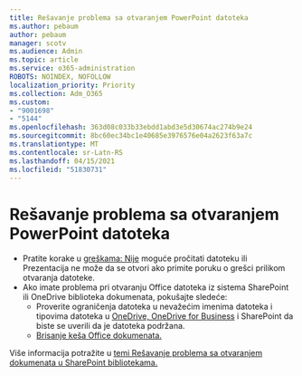 ```yaml
---
title: Rešavanje problema sa otvaranjem PowerPoint datoteka
ms.author: pebaum
author: pebaum
manager: scotv
ms.audience: Admin
ms.topic: article
ms.service: o365-administration
ROBOTS: NOINDEX, NOFOLLOW
localization_priority: Priority
ms.collection: Adm_O365
ms.custom:
- "9001698"
- "5144"
ms.openlocfilehash: 363d08c033b33ebdd1abd3e5d30674ac274b9e24
ms.sourcegitcommit: 8bc60ec34bc1e40685e3976576e04a2623f63a7c
ms.translationtype: MT
ms.contentlocale: sr-Latn-RS
ms.lasthandoff: 04/15/2021
ms.locfileid: "51830731"
---
```

# <a name="resolve-issues-opening-powerpoint-files"></a>Rešavanje problema sa otvaranjem PowerPoint datoteka

- Pratite korake u [greškama: Nije](https://support.office.com/article/Error-Can-t-read-file-or-Presentation-cannot-be-opened-7f2f31e2-d4dd-4c1f-9e27-ba6fadf92d44) moguće pročitati datoteku ili Prezentacija ne može da se otvori ako primite poruku o grešci prilikom otvaranja datoteke.
- Ako imate problema pri otvaranju Office datoteka iz sistema SharePoint ili OneDrive biblioteka dokumenata, pokušajte sledeće:
    - Proverite ograničenja datoteka u nevažećim imenima datoteka i tipovima datoteka u [OneDrive, OneDrive for Business](https://support.office.com/article/64883a5d-228e-48f5-b3d2-eb39e07630fa) i SharePoint da biste se uverili da je datoteka podržana.
    - [Brisanje keša Office dokumenata.](https://support.office.com/article/b1d3765e-d71b-4bb8-99ca-acd22c42995d)

Više informacija potražite u [temi Rešavanje problema sa otvaranjem dokumenata u SharePoint bibliotekama.](https://support.office.com/article/31329fa1-4ad0-47fc-95d8-bb0c5b12a536)
